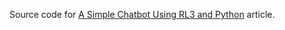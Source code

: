 Source code for [A Simple Chatbot Using RL3 and Python](https://rl3.zorallabs.com/wiki/A_Simple_Chatbot_Using_RL3_and_Python) article.
